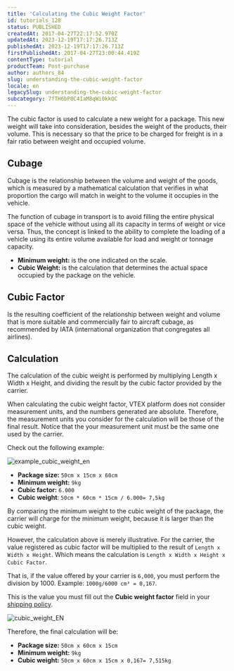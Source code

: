 ```yaml
---
title: 'Calculating the Cubic Weight Factor'
id: tutorials_128
status: PUBLISHED
createdAt: 2017-04-27T22:17:52.970Z
updatedAt: 2023-12-19T17:17:26.713Z
publishedAt: 2023-12-19T17:17:26.713Z
firstPublishedAt: 2017-04-27T23:00:44.419Z
contentType: tutorial
productTeam: Post-purchase
author: authors_84
slug: understanding-the-cubic-weight-factor
locale: en
legacySlug: understanding-the-cubic-weight-factor
subcategory: 7fTH6bP0C4IaM8qWi0kkQC
---
```


The cubic factor is used to calculate a new weight for a package. This new weight will take into consideration, besides the weight of the products, their volume. This is necessary so that the price to be charged for freight is in a fair ratio between weight and occupied volume.

## Cubage

Cubage is the relationship between the volume and weight of the goods, which is measured by a mathematical calculation that verifies in what proportion the cargo will match in weight to the volume it occupies in the vehicle.

The function of cubage in transport is to avoid filling the entire physical space of the vehicle without using all its capacity in terms of weight or vice versa. Thus, the concept is linked to the ability to complete the loading of a vehicle using its entire volume available for load and weight or tonnage capacity.

- __Minimum weight:__ is the one indicated on the scale.
- __Cubic Weight:__ is the calculation that determines the actual space occupied by the package on the vehicle.

## Cubic Factor

Is the resulting coefficient of the relationship between weight and volume that is more suitable and commercially fair to aircraft cubage, as recommended by IATA (international organization that congregates all airlines).

## Calculation

The calculation of the cubic weight is performed by multiplying Length x Width x Height, and dividing the result by the cubic factor provided by the carrier.

<div class="alert alert-warning">
When calculating the cubic weight factor, VTEX platform does not consider measurement units, and the numbers generated are absolute. Therefore, the measurement units you consider for the calculation will be those of the final result. Notice that the your measurement unit must be the same one used by the carrier.
</div>

Check out the following example:

![example_cubic_weight_en](https://images.contentful.com/alneenqid6w5/3KZDUQlPBYEY8mSwqQgW6k/15cef41598f4fc1359f482cddbcca756/pesocubado.jpg)

- __Package size:__ `50cm x 15cm x 60cm`
- __Minimum weight:__ `9kg`
- __Cubic factor:__ `6.000`
- __Cubic weight__: `50cm * 60cm * 15cm / 6.000= 7,5kg`

By comparing the minimum weight to the cubic weight of the package, the carrier will charge for the minimum weight, because it is larger than the cubic weight.

However, the calculation above is merely illustrative. For the carrier, the value registered as cubic factor will be multiplied to the result of `Length x Width x Height`. Which means the calculation is `Length x Width x Height x Cubic Factor`.

That is, if the value offered by your carrier is `6,000`, you must perform the division by 1000. Example: `1000g/6000 cm³ = 0,167`.

This is the value you must fill out the **Cubic weight factor** field in your [shipping policy](https://help.vtex.com/es/tutorial/politica-de-envio--tutorials_140).

![cubic_weight_EN](https://images.ctfassets.net/alneenqid6w5/44WaAckgByWYgyYGXtEoOj/dc63a437a83448eaafd90e0fb545879e/cubic_weight_EN.png)

Therefore, the final calculation will be:

- __Package size:__ `50cm x 60cm x 15cm`
- __Minimum weight:__ `9kg`
- __Cubic weight:__ `50cm x 60cm x 15cm x 0,167= 7,515kg`

